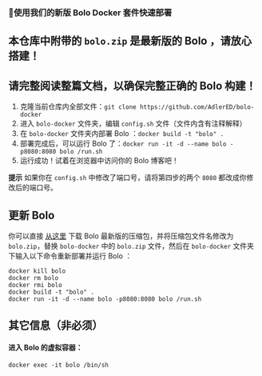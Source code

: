 ### 🍍使用我们的新版 Bolo Docker 套件快速部署

## 本仓库中附带的 `bolo.zip` 是最新版的 Bolo ，请放心搭建！

## 请完整阅读整篇文档，以确保完整正确的 Bolo 构建！

1. 克隆当前仓库内全部文件：`git clone https://github.com/AdlerED/bolo-docker`
2. 进入 `bolo-docker` 文件夹，编辑 `config.sh` 文件（文件内含有注释解释）
3. 在 `bolo-docker` 文件夹内部署 Bolo ：`docker build -t "bolo" .`
4. 部署完成后，可以运行 Bolo 了：`docker run -it -d --name bolo -p8080:8080 bolo /run.sh`
5. 运行成功！试着在浏览器中访问你的 Bolo 博客吧！

**提示** 如果你在 `config.sh` 中修改了端口号，请将第四步的两个 `8080` 都改成你修改后的端口号。

## 更新 Bolo

你可以直接 [从这里](https://github.com/AdlerED/bolo-solo/releases) 下载 Bolo 最新版的压缩包，并将压缩包文件名修改为 `bolo.zip`，替换 `bolo-docker` 中的 `bolo.zip` 文件，然后在 `bolo-docker` 文件夹下输入以下命令重新部署并运行 Bolo ：

```
docker kill bolo
docker rm bolo
docker rmi bolo
docker build -t "bolo" .
docker run -it -d --name bolo -p8080:8080 bolo /run.sh
```

## 其它信息（非必须）

#### 进入 Bolo 的虚拟容器：

```
docker exec -it bolo /bin/sh
```
